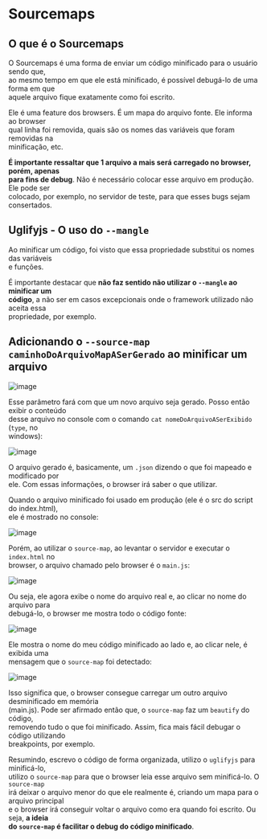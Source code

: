 # Sourcemaps  

## O que é o Sourcemaps  
O Sourcemaps é uma forma de enviar um código minificado para o usuário sendo que,  
ao mesmo tempo em que ele está minificado, é possível debugá-lo de uma forma em que  
aquele arquivo fique exatamente como foi escrito.  

Ele é uma feature dos browsers. É um mapa do arquivo fonte. Ele informa ao browser  
qual linha foi removida, quais são os nomes das variáveis que foram removidas na  
minificação, etc.  

**É importante ressaltar que 1 arquivo a mais será carregado no browser, porém, apenas  
para fins de debug**. Não é necessário colocar esse arquivo em produção. Ele pode ser  
colocado, por exemplo, no servidor de teste, para que esses bugs sejam consertados.  

## Uglifyjs - O uso do `--mangle` 
Ao minificar um código, foi visto que essa propriedade substitui os nomes das variáveis  
e funções.  

É importante destacar que **não faz sentido não utilizar o `--mangle` ao minificar um  
código**, a não ser em casos excepcionais onde o framework utilizado não aceita essa  
propriedade, por exemplo.  

## Adicionando o `--source-map caminhoDoArquivoMapASerGerado` ao minificar um arquivo 
![image](https://user-images.githubusercontent.com/29297788/33807164-8776e2bc-ddb9-11e7-89a1-02472feec0a3.png)

Esse parâmetro fará com que um novo arquivo seja gerado. Posso então exibir o conteúdo  
desse arquivo no console com o comando `cat nomeDoArquivoASerExibido` (`type`, no  
windows):  

![image](https://user-images.githubusercontent.com/29297788/33807181-d4a525e4-ddb9-11e7-8de0-4dad0c1c174b.png)

O arquivo gerado é, basicamente, um `.json` dizendo o que foi mapeado e modificado por  
ele. Com essas informações, o browser irá saber o que utilizar.  

Quando o arquivo minificado foi usado em produção (ele é o src do script do index.html),  
ele é mostrado no console:  

![image](https://user-images.githubusercontent.com/29297788/33807213-42cbc424-ddba-11e7-89cf-d8a8c949c32a.png)

Porém, ao utilizar o `source-map`, ao levantar o servidor e executar o `index.html` no  
browser, o arquivo chamado pelo browser é o `main.js`:  

![image](https://user-images.githubusercontent.com/29297788/33807230-90566082-ddba-11e7-8674-f3ab9da8bbb5.png)

Ou seja, ele agora exibe o nome  do arquivo real e, ao clicar no nome do arquivo para  
debugá-lo, o browser me mostra todo o código fonte:  

![image](https://user-images.githubusercontent.com/29297788/33807260-d7b2b174-ddba-11e7-9c0f-475ac308f275.png)

Ele mostra o nome do meu código minificado ao lado e, ao clicar nele, é exibida uma  
mensagem que o `source-map` foi detectado:  

![image](https://user-images.githubusercontent.com/29297788/33807265-0f90de86-ddbb-11e7-9b4d-171efd4546e3.png)

Isso significa que, o browser consegue carregar um outro arquivo desminificado em memória  
(main.js). Pode ser afirmado então que, o `source-map` faz um `beautify` do código,  
removendo tudo o que foi minificado. Assim, fica mais fácil debugar o código utilizando  
breakpoints, por exemplo.  

Resumindo, escrevo o código de forma organizada, utilizo o `uglifyjs` para minificá-lo,  
utilizo o `source-map` para que o browser leia esse arquivo sem minificá-lo. O `source-map`  
irá deixar o arquivo menor do que ele realmente é, criando um mapa para o arquivo principal  
e o browser irá conseguir voltar o arquivo como era quando foi escrito. Ou seja, **a ideia  
do `source-map` é facilitar o debug do código minificado**.  

